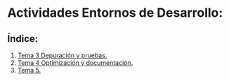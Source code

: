 # Actividades Entornos de Desarrollo:

## Índice:
1. [Tema 3 Depuración y pruebas.](./UD3-depuracion-pruebas/README.md)
1. [Tema 4 Optimización y documentación.](#)
1. [Tema 5.](#)
